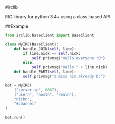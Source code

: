#irclib

IRC library for python 3.4+ using a class-based API

##Example

```python
from irclib.baseclient import BaseClient

class MyIRC(BaseClient):
    def handle_JOIN(self, line):
        if line.nick == self.nick:
            self.privmsg("Hello everyone :D")
        else:
            self.privmsg("Hello " + line.nick)
    def handle_PART(self, line):
        self.privmsg("I miss him already D:")

bot = MyIRC(
    ("server.ip", 6667),
    ("usern", "hostn", "realn"),
    "nickn",
    "#channel"
)
    
bot.run()
```
